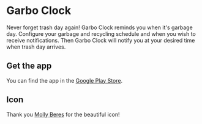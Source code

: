 # Garbo Clock

Never forget trash day again! Garbo Clock reminds you when it's garbage day.
Configure your garbage and recycling schedule and when you wish to receive notifications.
Then Garbo Clock will notify you at your desired time when trash day arrives.

## Get the app

You can find the app in the [Google Play Store](https://play.google.com/store/apps/details?id=com.spinthechoice.garbage.android).

## Icon

Thank you [Molly Beres](https://mollyillustration.com/) for the beautiful icon!
